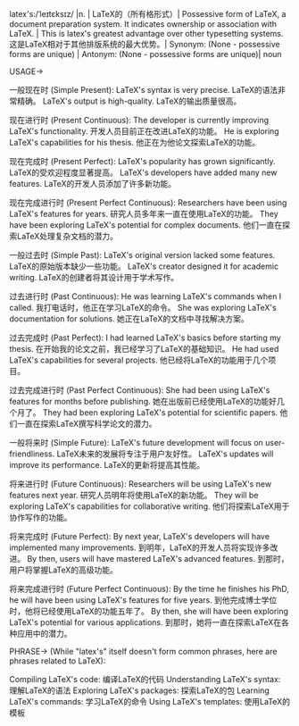 latex's:/ˈleɪtɛksɪz/ |n. |  LaTeX的（所有格形式）|  Possessive form of LaTeX, a document preparation system.  It indicates ownership or association with LaTeX. | This is latex's greatest advantage over other typesetting systems. 这是LaTeX相对于其他排版系统的最大优势。| Synonym: (None - possessive forms are unique) | Antonym: (None - possessive forms are unique)| noun


USAGE->

一般现在时 (Simple Present):
LaTeX's syntax is very precise. LaTeX的语法非常精确。
LaTeX's output is high-quality.  LaTeX的输出质量很高。

现在进行时 (Present Continuous):
The developer is currently improving LaTeX's functionality. 开发人员目前正在改进LaTeX的功能。
He is exploring LaTeX's capabilities for his thesis. 他正在为他论文探索LaTeX的功能。

现在完成时 (Present Perfect):
LaTeX's popularity has grown significantly. LaTeX的受欢迎程度显著提高。
LaTeX's developers have added many new features.  LaTeX的开发人员添加了许多新功能。

现在完成进行时 (Present Perfect Continuous):
Researchers have been using LaTeX's features for years. 研究人员多年来一直在使用LaTeX的功能。
They have been exploring LaTeX's potential for complex documents. 他们一直在探索LaTeX处理复杂文档的潜力。

一般过去时 (Simple Past):
LaTeX's original version lacked some features. LaTeX的原始版本缺少一些功能。
LaTeX's creator designed it for academic writing. LaTeX的创建者将其设计用于学术写作。

过去进行时 (Past Continuous):
He was learning LaTeX's commands when I called. 我打电话时，他正在学习LaTeX的命令。
She was exploring LaTeX's documentation for solutions. 她正在LaTeX的文档中寻找解决方案。

过去完成时 (Past Perfect):
I had learned LaTeX's basics before starting my thesis. 在开始我的论文之前，我已经学习了LaTeX的基础知识。
He had used LaTeX's capabilities for several projects. 他已经将LaTeX的功能用于几个项目。

过去完成进行时 (Past Perfect Continuous):
She had been using LaTeX's features for months before publishing. 她在出版前已经使用LaTeX的功能好几个月了。
They had been exploring LaTeX's potential for scientific papers. 他们一直在探索LaTeX撰写科学论文的潜力。


一般将来时 (Simple Future):
LaTeX's future development will focus on user-friendliness. LaTeX未来的发展将专注于用户友好性。
LaTeX's updates will improve its performance. LaTeX的更新将提高其性能。

将来进行时 (Future Continuous):
Researchers will be using LaTeX's new features next year. 研究人员明年将使用LaTeX的新功能。
They will be exploring LaTeX's capabilities for collaborative writing. 他们将探索LaTeX用于协作写作的功能。

将来完成时 (Future Perfect):
By next year, LaTeX's developers will have implemented many improvements. 到明年，LaTeX的开发人员将实现许多改进。
By then, users will have mastered LaTeX's advanced features. 到那时，用户将掌握LaTeX的高级功能。

将来完成进行时 (Future Perfect Continuous):
By the time he finishes his PhD, he will have been using LaTeX's features for five years. 到他完成博士学位时，他将已经使用LaTeX的功能五年了。
By then, she will have been exploring LaTeX's potential for various applications. 到那时，她将一直在探索LaTeX在各种应用中的潜力。


PHRASE->
(While "latex's" itself doesn't form common phrases, here are phrases related to LaTeX):

Compiling LaTeX's code: 编译LaTeX的代码
Understanding LaTeX's syntax: 理解LaTeX的语法
Exploring LaTeX's packages: 探索LaTeX的包
Learning LaTeX's commands: 学习LaTeX的命令
Using LaTeX's templates: 使用LaTeX的模板

